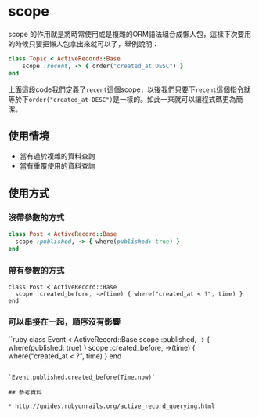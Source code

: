 # scope

scope 的作用就是將時常使用或是複雜的ORM語法組合成懶人包，這樣下次要用的時候只要把懶人包拿出來就可以了，舉例說明：

```ruby
class Topic < ActiveRecord::Base
	scope :recent, -> { order("created_at DESC") } 
end
```

上面這段code我們定義了`recent`這個scope，以後我們只要下`recent`這個指令就等於下`order("created_at DESC")`是一樣的。如此一來就可以讓程式碼更為簡潔。

## 使用情境

* 當有過於複雜的資料查詢
* 當有重覆使用的資料查詢


## 使用方式

### 沒帶參數的方式

```ruby
class Post < ActiveRecord::Base
  scope :published, -> { where(published: true) }
end
```          

### 帶有參數的方式

```
class Post < ActiveRecord::Base
  scope :created_before, ->(time) { where("created_at < ?", time) }
end
```

### 可以串接在一起，順序沒有影響

``ruby
class Event < ActiveRecord::Base
  scope :published, -> { where(published: true) }
  scope :created_before, ->(time) { where("created_at < ?", time) }
end
```        

`Event.published.created_before(Time.now)`

## 參考資料

* http://guides.rubyonrails.org/active_record_querying.html
